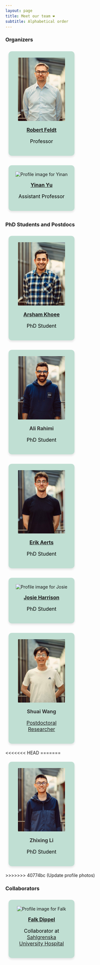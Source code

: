 ```yaml
---
layout: page
title: Meet our team ❤
subtitle: Alphabetical order
---
```


<style>
* {
  box-sizing: border-box;
}

.row {
  display: flex;
  flex-wrap: wrap; 
  justify-content: left; 
  gap: 10px; 
  margin: 0 auto; 
  max-width: 100%; 
}

.profile-card {
  background-color: #C0DFD3;
  height: auto; 
  width: 210px; 
  text-align: center;
  padding: 20px;
  margin: 10px; 
  border-radius: 10px;
  box-shadow: 0px 4px 6px rgba(0, 0, 0, 0.1);
}

.profile-image {
  width: 150px;
  height: 200px;
  border-radius: 1%;
  object-fit: cover;
  margin: 0 auto; 
}

.profile-name {
  margin-top: 15px;
  font-size: 16px;
  font-weight: bold;
  color: #333;
}

.profile-description {
  margin-top: 5px;
  font-size: 16px;
  color: #000000;
}
</style>


### Organizers

<div class="row">
<div class="profile-card">
<img class="profile-image" src="/assets/img/profile-robert.jpg" alt="Profile image for Robert">
<h3 class="profile-name"><a href="http://www.robertfeldt.net/">Robert Feldt</a></h3>
<p class="profile-description">Professor</p>
</div>

<div class="profile-card">
<img class="profile-image" src="/assets/img/profile-yinan.png" alt="Profile image for Yinan">
<h3 class="profile-name"><a href="/members/yinan">Yinan Yu</a></h3>
<p class="profile-description">Assistant Professor</p>
</div>
</div>


### PhD Students and Postdocs

<div class="row">
    <div class="profile-card">
        <img class="profile-image" src="/assets/img/profile-arsham.jpg" alt="Profile image for Arsham">
        <h3 class="profile-name"><a href="/members/arsham">Arsham Khoee</a></h3>
        <p class="profile-description">PhD Student</p>
    </div>
    <div class="profile-card">
        <img class="profile-image" src="/assets/img/profile-ali.jpg" alt="Profile image for Ali">
        <h3 class="profile-name">Ali Rahimi</h3>
        <p class="profile-description">PhD Student</p>
    </div>
    <div class="profile-card">
        <img class="profile-image" src="/assets/img/profile-erik.jpg" alt="Profile image for Erik">
        <h3 class="profile-name"><a href="/members/erik">Erik Aerts</a></h3>
        <p class="profile-description">PhD Student</p>
    </div>
    <div class="profile-card">
        <img class="profile-image" src="/assets/img/profile-josie.png" alt="Profile image for Josie">
        <h3 class="profile-name"><a href="/members/josie">Josie Harrison</a></h3>
        <p class="profile-description">PhD Student</p>
    </div>
    <div class="profile-card">
        <img class="profile-image" src="/assets/img/profile-shuai.jpg" alt="Profile image for Shuai">
        <h3 class="profile-name">Shuai Wang</h3>
        <p class="profile-description"><a href="https://scholar.google.com/citations?user=w-ecPmgAAAAJ&hl=en">Postdoctoral Researcher</a></p>
    </div>
<<<<<<< HEAD
=======
    <div class="profile-card">
        <img class="profile-image" src="/assets/img/profile-zhixing.jpg" alt="">
        <h3 class="profile-name">Zhixing Li</h3>
        <p class="profile-description">PhD Student</p>
    </div>
>>>>>>> 40774bc (Update profile photos)
</div>


### Collaborators

<div class="row">
<div class="profile-card">
<img class="profile-image" src="/assets/img/profile-falk.jpg" alt="Profile image for Falk">
<h3 class="profile-name"><a href="/members/falk">Falk Dippel</a></h3>
<p class="profile-description">Collaborator at <a href="https://www.sahlgrenska.se/en/">Sahlgrenska University Hospital</a></p>
</div>

</div>


